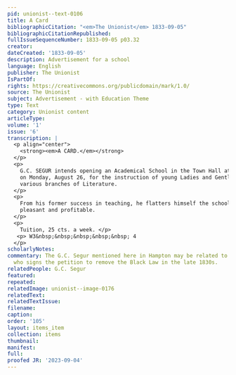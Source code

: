 ```yaml
---
pid: unionist--text-0106
title: A Card
bibliographicCitation: "<em>The Unionist</em> 1833-09-05"
bibliographicCitationRepublished: 
fullIssueSequenceNumber: 1833-09-05 p03.32
creator: 
dateCreated: '1833-09-05'
description: Advertisement for a school
language: English
publisher: The Unionist
IsPartOf: 
rights: https://creativecommons.org/publicdomain/mark/1.0/
source: The Unionist
subject: Advertisement - with Education Theme
type: Text
category: Unionist content
articleType: 
volume: '1'
issue: '6'
transcription: |
  <p align="center">
    <strong><em>A CARD.</em></strong>
  </p>
  <p>
    G.C. SEGUR intends opening an Academical School in the Town Hall at Hampton,
    on Monday, August 26, for the instruction of young Ladies and Gentlemen in the
    various branches of Literature.
  </p>
  <p>
    From his former success in teaching, he flatters himself the school will be
    pleasant and profitable.
  </p>
  <p>
    Tuition, 25 cts. a week. </p>
   <p> W3&nbsp;&nbsp;&nbsp;&nbsp;&nbsp; 4
  </p>
scholarlyNotes: 
commentary: The G.C. Segur mentioned here in Hampton may be related to Abel Segur,
  who signs the petition to remove the Black Law in the late 1830s.
relatedPeople: G.C. Segur
featured: 
repeated: 
relatedImage: unionist--image-0176
relatedText: 
relatedTextIssue: 
filename: 
caption: 
order: '105'
layout: items_item
collection: items
thumbnail: 
manifest: 
full: 
proofed JR: '2023-09-04'
---
```

